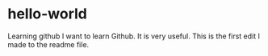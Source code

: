 # hello-world
Learning github
I want to learn Github. It is very useful.
This is the first edit I made to the readme file.
